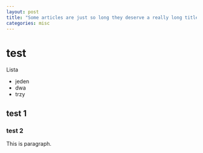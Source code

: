 ```yaml
---
layout: post
title: "Some articles are just so long they deserve a really long title to see if things will break well"
categories: misc
---
```


# test 

Lista
* jeden
* dwa
* trzy

## test 1

### test 2

This is paragraph.
